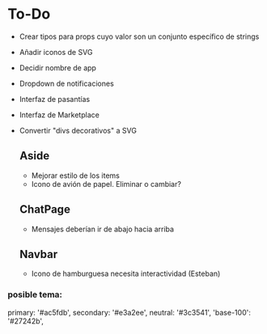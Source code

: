 # To-Do

- Crear tipos para props cuyo valor son un conjunto específico de strings
- Añadir iconos de SVG
- Decidir nombre de app
- Dropdown de notificaciones
- Interfaz de pasantías
- Interfaz de Marketplace
- Convertir "divs decorativos" a SVG

  ## Aside
  - Mejorar estilo de los items
  - Icono de avión de papel. Eliminar o cambiar?

  ## ChatPage
  - Mensajes deberían ir de abajo hacia arriba

  ## Navbar
  - Icono de hamburguesa necesita interactividad (Esteban)


### posible tema:
primary: '#ac5fdb',
secondary: '#e3a2ee',
neutral: '#3c3541',
'base-100': '#27242b',